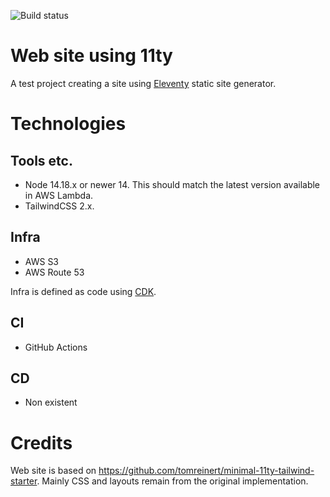 ![Build status](https://github.com/pelaakso/www2-eleventy/actions/workflows/build-non-production.yml/badge.svg?branch=main)

# Web site using 11ty

A test project creating a site using [Eleventy](https://www.11ty.dev/) static site generator.

# Technologies

## Tools etc.

* Node 14.18.x or newer 14. This should match the latest version available in AWS Lambda.
* TailwindCSS 2.x.

## Infra

* AWS S3
* AWS Route 53

Infra is defined as code using [CDK](https://docs.aws.amazon.com/cdk/index.html).

## CI

* GitHub Actions

## CD

* Non existent

# Credits

Web site is based on https://github.com/tomreinert/minimal-11ty-tailwind-starter.
Mainly CSS and layouts remain from the original implementation.
